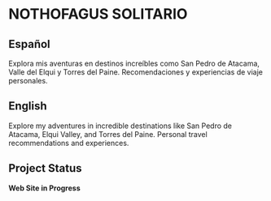 # NOTHOFAGUS SOLITARIO


## Español

Explora mis aventuras en destinos increíbles como San Pedro de Atacama, Valle del Elqui y Torres del Paine. Recomendaciones y experiencias de viaje personales.


## English

Explore my adventures in incredible destinations like San Pedro de Atacama, Elqui Valley, and Torres del Paine. Personal travel recommendations and experiences.


## Project Status

**Web Site in Progress**
